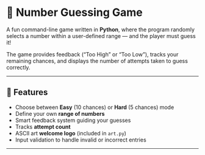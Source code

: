# 🎯 Number Guessing Game  

A fun command-line game written in **Python**, where the program randomly selects a number within a user-defined range — and the player must guess it!  

The game provides feedback (“Too High” or “Too Low”), tracks your remaining chances, and displays the number of attempts taken to guess correctly.  

---

## 🧠 Features  

- Choose between **Easy** (10 chances) or **Hard** (5 chances) mode  
- Define your own **range of numbers**  
- Smart feedback system guiding your guesses  
- Tracks **attempt count**  
- ASCII art **welcome logo** (included in `art.py`)  
- Input validation to handle invalid or incorrect entries  

---
